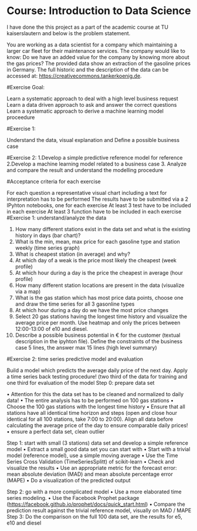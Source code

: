 # Course: Introduction to Data Science

I have done the this project as a part of the academic course at TU kaiserslautern and below is the problem statement.



You are working as a data scientist for a company which maintaining a larger car fleet
for their maintenance services. The company would like to know:
Do we have an added value for the company by knowing more about the gas
prices?
The provided data show an extraction of the gasoline prices in Germany.
The full historic and the description of the data can be accessed at:
https://creativecommons.tankerkoenig.de.

#Exercise Goal:

Learn a systematic approach to deal with a high level business request
Learn a data driven approach to ask and answer the correct questions
Learn a systematic approach to derive a machine learning model proceedure

#Exercise 1: 

Understand the data, visual explanation and Define a possible business case

#Exercise 2: 
1.Develop a simple predictive reference model for reference
2.Develop a machine learning model related to a business case
3. Analyze and compare the result and understand the modelling procedure

#Acceptance criteria for each exercise

For each question a representative visual chart including a text for interpretation
has to be performed
The results have to be submitted via a 2 IPyhton notebooks, one for each exercise
At least 3 test have to be included in each exercise
At least 3 function have to be included in each exercise
#Exercise 1: understand/analyze the data
1. How many different stations exist in the data set and what is the existing history
in days (bar chart)?
2. What is the min, mean, max price for each gasoline type and station weekly (time
series graph)
3. What is cheapest station (in average) and why?
4. At which day of a weak is the price most likely the cheapest (week profile)
5. At which hour during a day is the price the cheapest in average (hour profile)
6. How many different station locations are present in the data (visualize via a map)
7. What is the gas station which has most price data points, choose one and draw
the time series for all 3 gasonline types
8. At which hour during a day do we have the most price changes
9. Select 20 gas stations having the longest time history and visualize the average
price per month. Use heatmap and only the prices between 12:00-13:00 of e10
and diesel.
10. Describe a possible business potential in € for the customer (textual description
in the ipyhton file). Define the constraints of the business case 5 lines, the
answer max 15 lines (high level summary)

#Exercise 2: time series predictive model and evaluation

Build a model which predicts the average daily price of the next day.
Apply a time series back testing procedure! (two third of the data for training and one
third for evaluation of the model
Step 0: prepare data set

• Attention for this the data set has to be cleaned and normalized to daily data!
• The entire analysis has to be performed on 100 gas stations 
• Choose the 100 gas stations with the longest time history 
• Ensure that all stations have all identical time horizon and steps (open and close hour
identical for all 100 stations, take 7:00 to 20:00). Align all data before calculating
the average price of the day to ensure comparable daily prices!
• ensure a perfect data set, clean outlier

Step 1: start with small (3 stations) data set and develop a simple reference model
• Extract a small good data set you can start with
• Start with a trivial model (reference model), use a simple moving average
• Use the Time Series Cross Validation (TimeSeriesSplitt) of scikit-learn
• Check and visualize the results
• Use an appropriate metric for the forecast error: mean absolute deviation (MAD)
and mean absolute percentage error (MAPE)
• Do a visualization of the predicted output

Step 2: go with a more complicated model
• Use a more elaborated time series modeling.
• Use the Facebook Prophet package
(https://facebook.github.io/prophet/docs/quick_start.html)
• Compare the prediction result against the trivial reference model, visually on
MAD / MAPE
Step 3: Do the comparison on the full 100 data set, are the results for e5, e10 and diesel
